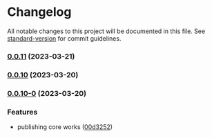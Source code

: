 # Changelog

All notable changes to this project will be documented in this file. See [standard-version](https://github.com/conventional-changelog/standard-version) for commit guidelines.

### [0.0.11](https://github.com/Dionid/distributed-functions-ts/compare/v0.0.26...v0.0.11) (2023-03-21)

### [0.0.10](https://github.com/Dionid/distributed-functions-ts/compare/v0.0.22...v0.0.10) (2023-03-20)

### [0.0.10-0](https://github.com/Dionid/distributed-functions-ts/compare/v0.0.22-7...v0.0.10-0) (2023-03-20)


### Features

* publishing core works ([00d3252](https://github.com/Dionid/distributed-functions-ts/commit/00d3252b9c20b45f7ab080bf87cf391757f6638e))
